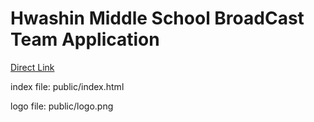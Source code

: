# Hwashin Middle School BroadCast Team Application

[Direct Link](https://hbroadcast.obtuse.kr)

index file: public/index.html

logo file: public/logo.png

